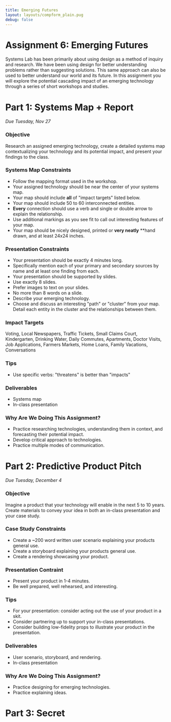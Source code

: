 ```yaml
---
title: Emerging Futures
layout: layouts/compform_plain.pug
debug: false
---
```


# Assignment 6: Emerging Futures

Systems Lab has been primarily about using design as a method of inquiry and research. We have been using design for better understanding problems rather than suggesting solutions. This same approach can also be used to better understand our world and its future. In this assignment you will explore the potential cascading impact of an emerging technology through a series of short workshops and studies.

# Part 1:  Systems Map + Report

*Due Tuesday, Nov 27*

### Objective

Research an assigned emerging technology, create a detailed systems map contextualizing your technology and its potential impact, and present your findings to the class.

### Systems Map Constraints

- Follow the mapping format used in the workshop.
- Your assigned technology should be near the center of your systems map.
- Your map should include **all** of "impact targets" listed below.
- Your map should include 50 to 60 interconnected entities.
- **Every** connection should use a verb and single or double arrow to explain the relationship.
- Use additional markings as you see fit to call out interesting features of your map.
- Your map should be nicely designed, printed or **very neatly** **hand drawn, and at least 24x24 inches.

### Presentation Constraints

- Your presentation should be exactly 4 minutes long.
- Specifically mention each of your primary and secondary sources by name and at least one finding from each.
- Your presentation should be supported by slides.
- Use exactly 8 slides.
- Prefer images to text on your slides.
- No more than 8 words on a slide.
- Describe your emerging technology.
- Choose and discuss an interesting "path" or "cluster" from your map. Detail each entity in the cluster and the relationships between them.

<!-- ### Technologies

- Drones
- 3d Printing
- Voice Control + Digital Assistants
- Deep Fakes
- Blockchain
- VR + AR
- Self-driving Cars
- Crypto Currency
- Mores Law
- Cultured Meat
- Brain-Computer Interfaces
- Holography
- Biometric Authentication
- Wireless Energy Transmission
- Ambient Intelligence
- Machine Translation
- Artificial General Intelligence
- DNA Data Storage
- Gene Editing -->

### Impact Targets

Voting, Local Newspapers, Traffic Tickets, Small Claims Court, Kindergarten, Drinking Water, Daily Commutes, Apartments, Doctor Visits, Job Applications, Farmers Markets, Home Loans, Family Vacations, Conversations

### Tips

- Use specific verbs: "threatens" is better than "impacts"

### Deliverables

- Systems map
- In-class presentation

### Why Are We Doing This Assignment?

- Practice researching technologies, understanding them in context, and forecasting their potential impact.
- Develop critical approach to technologies.
- Practice multiple modes of communication.

# Part 2:  Predictive Product Pitch

*Due Tuesday, December 4*

### Objective

Imagine a product that your technology will enable in the next 5 to 10 years. Create materials to convey your idea in both an in-class presentation and your case study.

### Case Study Constraints

- Create a ~200 word written user scenario explaining your products general use.
- Create a storyboard explaining your products general use.
- Create a rendering showcasing your product.

### Presentation Contraint

- Present your product in 1-4 minutes.
- Be well prepared, well rehearsed, and interesting.

### Tips

- For your presentation: consider acting out the use of your product in a skit.
- Consider partnering up to support your in-class presentations.
- Consider building low-fidelity props to illustrate your product in the presentation.

### Deliverables

- User scenario, storyboard, and rendering.
- In-class presentation

### Why Are We Doing This Assignment?

- Practice designing for emerging technologies.
- Practice explaining ideas.


# Part 3: Secret


<!-- # Part 3:  Disaster Exhibit

*Due Tuesday, December 11*

### Objective

Imagine the worst possible outcome of your product gaining massive popularity. What disaster could your product lead to? Create a timeline from the introduction of your product to that disaster. Taking the role of a museum designer in 2038, create an exhibit to explain the events of your timeline.

### Deliverables

- A 12x12 inch or larger diorama of your exhibit
- A printed, 12x24 inch or larger timeline
- In class presentation.

### Why Are We Doing This Assignment?

- Develop critical approach to evaluating project proposals.
- Practice evaluating potential externalities of technology projects.
- Practice communicating about technology.
- Fun -->